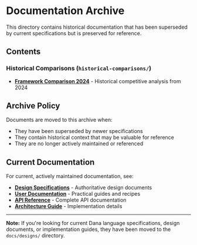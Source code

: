 # Documentation Archive

This directory contains historical documentation that has been superseded by current specifications but is preserved for reference.

## Contents

### Historical Comparisons (`historical-comparisons/`)
- **[Framework Comparison 2024](historical-comparisons/framework-comparison-2024.md)** - Historical competitive analysis from 2024

## Archive Policy

Documents are moved to this archive when:
- They have been superseded by newer specifications
- They contain historical context that may be valuable for reference
- They are no longer actively maintained or referenced

## Current Documentation

For current, actively maintained documentation, see:
- **[Design Specifications](../designs/)** - Authoritative design documents
- **[User Documentation](../for-engineers/)** - Practical guides and recipes
- **[API Reference](../for-engineers/reference/)** - Complete API documentation
- **[Architecture Guide](../for-contributors/architecture/)** - Implementation details

---

**Note:** If you're looking for current Dana language specifications, design documents, or implementation guides, they have been moved to the `docs/designs/` directory. 